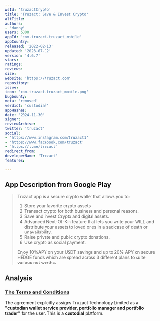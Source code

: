 ```yaml
---
wsId: 'truzactCrypto'
title: 'Truzact: Save & Invest Crypto'
altTitle: 
authors:
- 'danny'
users: 5000
appId: 'com.truzact.truzact_mobile'
appCountry: 
released: '2022-02-13'
updated: '2023-07-12'
version: '4.6.7'
stars: 
ratings: 
reviews: 
size: 
website: 'https://truzact.com'
repository: 
issue: 
icon: 'com.truzact.truzact_mobile.png'
bugbounty: 
meta: 'removed'
verdict: 'custodial'
appHashes: 
date: '2024-11-30'
signer: 
reviewArchive: 
twitter: 'truzact'
social:
- 'https://www.instagram.com/truzact1'
- 'https://www.facebook.com/truzact'
- 'https://t.me/truzact'
redirect_from: 
developerName: 'Truzact'
features: 

---
```


## App Description from Google Play

> Truzact app is a secure crypto wallet that allows you to:
>
> 1. Store your favorite crypto assets.
> 2. Transact crypto for both business and personal reasons.
> 3. Save and invest Crypto and digital assets.
> 4. Advanced Next-Of-Kin feature that lets you write your WILL and distribute your assets to loved ones in a sad case of death or unavailability.
> 5. Raise private and public crypto donations.
> 6. Use crypto as social payment.
> 
> Enjoy 10%APY on your USDT savings and up to 20% APY on secure HEDGE funds which are spread across 3 different plans to suite various net worths.

## Analysis 

### [The Terms and Conditions](https://truzact.com/terms) 

The agreement explicitly assigns Truzact Technology Limited as a **"custodian wallet service provider, portfolio manager and portfolio trader"** for the user. This is a **custodial** platform.

